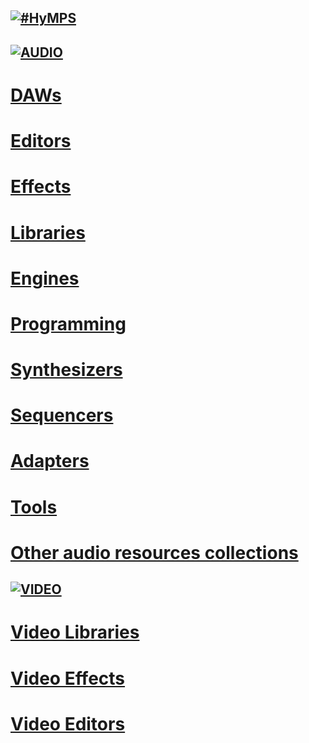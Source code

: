 ## [![#HyMPS](http://www.forart.it/progetti/HyMPS/logo.png)](https://github.com/forart/HyMPS# "HYbrid Multimedia Production Suite") ##

## [![AUDIO](https://flat.badgen.net/badge/HyMPS/AUDIO/green?scale=3)](https://github.com/forart/HyMPS#-1 "AUDIO resources") ##

# [DAWs](https://github.com/forart/HyMPS/blob/main/DAWs.md#audio---daws-)
# [Editors](https://github.com/forart/HyMPS/blob/main/Aeditors.md#audio---editors-)
# [Effects](https://github.com/forart/HyMPS/blob/main/AudioFXs.md#audio---effects-)
# [Libraries](https://github.com/forart/HyMPS/blob/main/AudioLIBs.md#audio---libraries-)
# [Engines](https://github.com/forart/HyMPS/blob/main/Aengines.md#audio---engines-)
# [Programming](https://github.com/forart/HyMPS/blob/main/Programming.md#audio---programming-)
# [Synthesizers](https://github.com/forart/HyMPS/blob/main/Synths.md#audio---synthesizers-)
# [Sequencers](https://github.com/forart/HyMPS/blob/main/Seqcrs.md#audio---sequencers-)
# [Adapters](https://github.com/forart/HyMPS/blob/main/Adapters.md#audio---adapters-)
# [Tools](https://github.com/forart/HyMPS/blob/main/A_Tools.md#audio---tools-)

# [Other audio resources collections](https://github.com/forart/HyMPS/blob/main/A_Collections.md)

## [![VIDEO](https://flat.badgen.net/badge/HyMPS/VIDEO/green?scale=3)](https://github.com/forart/HyMPS#-2 "VIDEO resources") ##
# [Video Libraries](https://github.com/forart/HyMPS/blob/main/VideoLIBs.md#subsections)
# [Video Effects](https://github.com/forart/HyMPS/blob/main/VideoFXs.md#subsections)
# [Video Editors](https://github.com/forart/HyMPS/blob/main/VideoNLEs.md#subsections)

    
